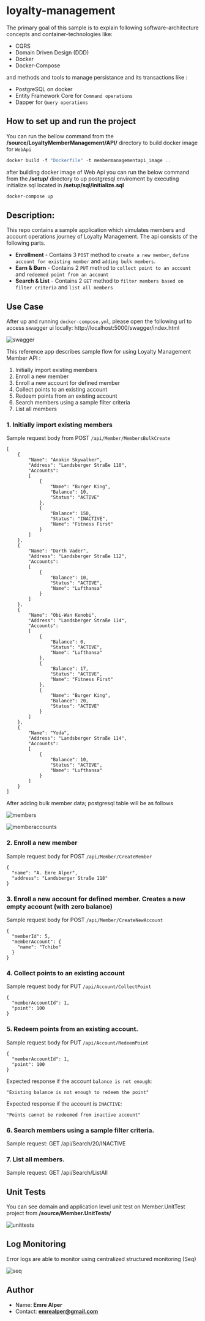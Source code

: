 # loyalty-management

The primary goal of this sample is to explain following software-architecture concepts and container-technologies like:  
  
* CQRS  
* Domain Driven Design (DDD)  
* Docker
* Docker-Compose

and methods and tools to manage persistance and its transactions like :
* PostgreSQL on docker
* Entity Framework Core for `Command operations`
* Dapper for `Query operations`


## How to set up and run the project
You can run the bellow command from the **/source/LoyaltyMemberManagement/API/** directory to build docker image for  `WebApi` 
```powershell
docker build -f "Dockerfile" -t membermanagementapi_image ..
```

after building docker image of Web Api you can run the below command from the **/setup/** directory to up postgresql enviroment by executing initialize.sql located in **/setup/sql/initialize.sql**

```powershell
docker-compose up
```


## Description:
This repo contains a sample application which simulates members and account operations journey of Loyalty Management. The api consists of the following parts.

* **Enrollment** - Contains 3 `POST` method to `create a new member`, `define account for existing member` and `adding bulk members`. 
* **Earn & Burn** - Contains 2 `PUT` method to `collect point to an account` and `redeemed point from an account`
* **Search & List** - Contains 2 `GET` method to `filter members based on filter criteria` and `list all members`


## Use Case

After up and running `docker-compose.yml`, please open the following url to access swagger ui locally: http://localhost:5000/swagger/index.html

![swagger](https://github.com/emrealper/loyalty-management/blob/main/media/swaggerui.png)

This reference app describes sample flow for using Loyalty Management Member API :
1. Initially import existing members
2. Enroll a new member
3. Enroll a new account for defined member
4. Collect points to an existing account
5. Redeem points from an existing account
6. Search members using a sample filter criteria
7. List all members

### 1. Initially import existing members
Sample request body from POST `/api/Member/MembersBulkCreate`

``` 
[
	{
		"Name": "Anakin Skywalker",
		"Address": "Landsberger Straße 110",
		"Accounts": 
		[
			{
				"Name": "Burger King",
				"Balance": 10,
				"Status": "ACTIVE"
			},
			{
				"Balance": 150,
				"Status": "INACTIVE",
				"Name": "Fitness First"
			}
		]
	},
	{
		"Name": "Darth Vader",
		"Address": "Landsberger Straße 112",
		"Accounts": 
		[
			{
				"Balance": 10,
				"Status": "ACTIVE",
				"Name": "Lufthansa"
			}
		]
	},
	{
		"Name": "Obi-Wan Kenobi",
		"Address": "Landsberger Straße 114",
		"Accounts": 
		[
			{
				"Balance": 0,
				"Status": "ACTIVE",
				"Name": "Lufthansa"
			},
			{
				"Balance": 17,
				"Status": "ACTIVE",
				"Name": "Fitness First"
			},
			{
				"Name": "Burger King",
				"Balance": 20,
				"Status": "ACTIVE"
			}
		]
	},
	{
		"Name": "Yoda",
		"Address": "Landsberger Straße 114",
		"Accounts": 
		[
			{
				"Balance": 10,
				"Status": "ACTIVE",
				"Name": "Lufthansa"
			}
		]
	}
]
```

After adding bulk member data; postgresql table will be as follows

![members](https://github.com/emrealper/loyalty-management/blob/main/media/members.png)

![memberaccounts](https://github.com/emrealper/loyalty-management/blob/main/media/memberaccounts.png)


### 2. Enroll a new member
Sample request body for POST `/api/Member/CreateMember`

```
{
  "name": "A. Emre Alper",
  "address": "Landsberger Straße 118"
}
```

### 3. Enroll a new account for defined member. Creates a new empty account (with zero balance) 
Sample request body for POST `/api/Member/CreateNewAccount`

```
{
  "memberId": 5,
  "memberAccount": {
    "name": "Tchibo"
  }
}
```

### 4. Collect points to an existing account
Sample request body for PUT `/api/Account/CollectPoint`

```
{
  "memberAccountId": 1,
  "point": 100
}
```

### 5. Redeem points from an existing account.
Sample request body for PUT `/api/Account/RedeemPoint`

```
{
  "memberAccountId": 1,
  "point": 100
}
```
Expected response if the account `balance is not enough`:

```
"Existing balance is not enough to redeem the point"
```

Expected response if the account is `INACTIVE`:

```
"Points cannot be redeemed from inactive account"
```

### 6. Search members using a sample filter criteria.
Sample request: GET /api/Search/20/INACTIVE

### 7. List all members.
Sample request: GET /api/Search/ListAll


## Unit Tests

You can see domain and application level unit test on Member.UnitTest project from **/source/Member.UnitTests/**

![unittests](https://github.com/emrealper/loyalty-management/blob/main/media/unittests.png)

## Log Monitoring

Error logs are able to monitor using centralized structured monitoring (Seq)

![seq](https://github.com/emrealper/loyalty-management/blob/main/media/seq.png)




## Author
- Name: **Emre Alper**
- Contact: **emrealper@gmail.com**
